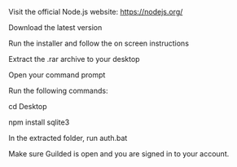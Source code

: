Visit the official Node.js website: https://nodejs.org/

Download the latest version

Run the installer and follow the on screen instructions

Extract the .rar archive to your desktop

Open your command prompt

Run the following commands:

cd Desktop

npm install sqlite3

In the extracted folder, run auth.bat

Make sure Guilded is open and you are signed in to your account.
